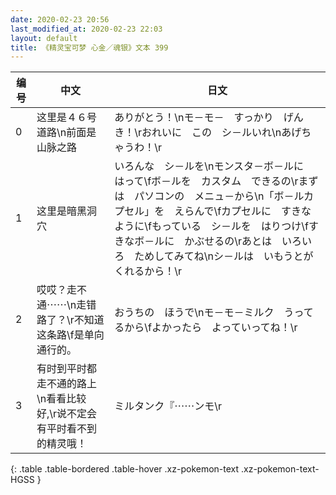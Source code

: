 ```yaml
---
date: 2020-02-23 20:56
last_modified_at: 2020-02-23 22:03
layout: default
title: 《精灵宝可梦 心金／魂银》文本 399
---
```

| 编号 | 中文 | 日文 |
| ---- | ---- | ---- |
| 0 | 这里是４６号道路\n前面是山脉之路 | ありがとう！\nモ－モ－　すっかり　げんき！\rおれいに　この　シ－ルいれ\nあげちゃうわ！\r |
| 1 | 这里是暗黑洞穴 | いろんな　シ－ルを\nモンスタ－ボ－ルに　はって\fボ－ルを　カスタム　できるの\rまずは　パソコンの　メニュ－から\n「ボ－ルカプセル」を　えらんで\fカプセルに　すきなように\fもっている　シ－ルを　はりつけ\fすきなボ－ルに　かぶせるの\rあとは　いろいろ　ためしてみてね\nシ－ルは　いもうとが　くれるから！\r |
| 2 | 哎哎？走不通⋯⋯\n走错路了？\r不知道这条路\f是单向通行的。 | おうちの　ほうで\nモ－モ－ミルク　うってるから\fよかったら　よっていってね！\r |
| 3 | 有时到平时都走不通的路上\n看看比较好,\r说不定会有平时看不到的精灵哦！ | ミルタンク『⋯⋯ンモ\r |
{: .table .table-bordered .table-hover .xz-pokemon-text .xz-pokemon-text-HGSS }